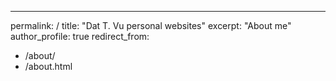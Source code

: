 ---
permalink: /
title: "Dat T. Vu personal websites"
excerpt: "About me"
author_profile: true
redirect_from: 
  - /about/
  - /about.html

  
